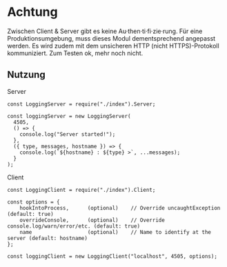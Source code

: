 # Achtung

Zwischen Client & Server gibt es keine Au·then·ti·fi·zie·rung. Für eine Produktionsumgebung, muss dieses Modul dementsprechend angepasst werden. Es wird zudem mit dem unsicheren HTTP (nicht HTTPS)-Protokoll kommuniziert. Zum Testen ok, mehr noch nicht.

## Nutzung

Server

```
const LoggingServer = require("./index").Server;

const loggingServer = new LoggingServer(
  4505,
  () => {
    console.log("Server started!");
  },
  ({ type, messages, hostname }) => {
    console.log(`${hostname} : ${type} >`, ...messages);
  }
);
```

Client

```
const LoggingClient = require("./index").Client;

const options = {
    hookIntoProcess,      (optional)    // Override uncaughtException   (default: true)
    overrideConsole,      (optional)    // Override console.log/warn/error/etc. (default: true)
    name                  (optional)    // Name to identify at the server (default: hostname)
};

const loggingClient = new LoggingClient("localhost", 4505, options);
```

